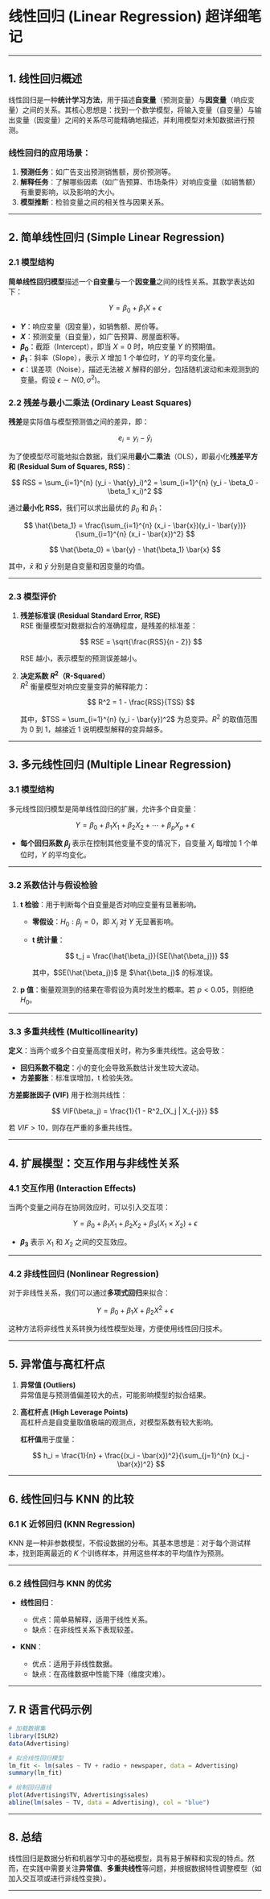 # 线性回归 (Linear Regression) 超详细笔记

---

## 1. 线性回归概述

线性回归是一种**统计学习方法**，用于描述**自变量**（预测变量）与**因变量**（响应变量）之间的关系。其核心思想是：找到一个数学模型，将输入变量（自变量）与输出变量（因变量）之间的关系尽可能精确地描述，并利用模型对未知数据进行预测。

### **线性回归的应用场景：**
1. **预测任务**：如广告支出预测销售额，房价预测等。
2. **解释任务**：了解哪些因素（如广告预算、市场条件）对响应变量（如销售额）有重要影响，以及影响的大小。
3. **模型推断**：检验变量之间的相关性与因果关系。

---

## 2. 简单线性回归 (Simple Linear Regression)

### 2.1 模型结构

**简单线性回归模型**描述一个**自变量**与一个**因变量**之间的线性关系。其数学表达如下：

$$
Y = \beta_0 + \beta_1 X + \epsilon
$$

- **$Y$**：响应变量（因变量），如销售额、房价等。  
- **$X$**：预测变量（自变量），如广告预算、房屋面积等。  
- **$\beta_0$**：截距（Intercept），即当 $X = 0$ 时，响应变量 $Y$ 的预期值。  
- **$\beta_1$**：斜率（Slope），表示 $X$ 增加 1 个单位时，$Y$ 的平均变化量。  
- **$\epsilon$**：误差项（Noise），描述无法被 $X$ 解释的部分，包括随机波动和未观测到的变量。假设 $\epsilon \sim N(0, \sigma^2)$。

### 2.2 残差与最小二乘法 (Ordinary Least Squares)

**残差**是实际值与模型预测值之间的差异，即：

$$
e_i = y_i - \hat{y}_i
$$

为了使模型尽可能地拟合数据，我们采用**最小二乘法**（OLS），即最小化**残差平方和 (Residual Sum of Squares, RSS)**：

$$
RSS = \sum_{i=1}^{n} (y_i - \hat{y}_i)^2 = \sum_{i=1}^{n} (y_i - \beta_0 - \beta_1 x_i)^2
$$

通过**最小化 RSS**，我们可以求出最优的 $\beta_0$ 和 $\beta_1$：

$$
\hat{\beta_1} = \frac{\sum_{i=1}^{n} (x_i - \bar{x})(y_i - \bar{y})}{\sum_{i=1}^{n} (x_i - \bar{x})^2}
$$

$$
\hat{\beta_0} = \bar{y} - \hat{\beta_1} \bar{x}
$$

其中，$\bar{x}$ 和 $\bar{y}$ 分别是自变量和因变量的均值。

---

### 2.3 模型评价

1. **残差标准误 (Residual Standard Error, RSE)**  
   RSE 衡量模型对数据拟合的准确程度，是残差的标准差：

   $$
   RSE = \sqrt{\frac{RSS}{n - 2}}
   $$

   RSE 越小，表示模型的预测误差越小。

2. **决定系数 $R^2$（R-Squared）**  
   $R^2$ 衡量模型对响应变量变异的解释能力：

   $$
   R^2 = 1 - \frac{RSS}{TSS}
   $$

   其中，$TSS = \sum_{i=1}^{n} (y_i - \bar{y})^2$ 为总变异。$R^2$ 的取值范围为 0 到 1，越接近 1 说明模型解释的变异越多。

---

## 3. 多元线性回归 (Multiple Linear Regression)

### 3.1 模型结构

多元线性回归模型是简单线性回归的扩展，允许多个自变量：

$$
Y = \beta_0 + \beta_1 X_1 + \beta_2 X_2 + \cdots + \beta_p X_p + \epsilon
$$

- **每个回归系数 $\beta_j$** 表示在控制其他变量不变的情况下，自变量 $X_j$ 每增加 1 个单位时，$Y$ 的平均变化。

---

### 3.2 系数估计与假设检验

1. **t 检验**：用于判断每个自变量是否对响应变量有显著影响。
   - **零假设**：$H_0: \beta_j = 0$，即 $X_j$ 对 $Y$ 无显著影响。
   - **t 统计量**：

     $$
     t_j = \frac{\hat{\beta_j}}{SE(\hat{\beta_j})}
     $$

     其中，$SE(\hat{\beta_j})$ 是 $\hat{\beta_j}$ 的标准误。

2. **p 值**：衡量观测到的结果在零假设为真时发生的概率。若 $p < 0.05$，则拒绝 $H_0$。

---

### 3.3 多重共线性 (Multicollinearity)

**定义**：当两个或多个自变量高度相关时，称为多重共线性。这会导致：
- **回归系数不稳定**：小的变化会导致系数估计发生较大波动。
- **方差膨胀**：标准误增加，t 检验失效。

**方差膨胀因子 (VIF)** 用于检测共线性：

$$
VIF(\beta_j) = \frac{1}{1 - R^2_{X_j | X_{-j}}}
$$

若 $VIF > 10$，则存在严重的多重共线性。

---

## 4. 扩展模型：交互作用与非线性关系

### 4.1 交互作用 (Interaction Effects)

当两个变量之间存在协同效应时，可以引入交互项：

$$
Y = \beta_0 + \beta_1 X_1 + \beta_2 X_2 + \beta_3 (X_1 \times X_2) + \epsilon
$$

- **$\beta_3$** 表示 $X_1$ 和 $X_2$ 之间的交互效应。

---

### 4.2 非线性回归 (Nonlinear Regression)

对于非线性关系，我们可以通过**多项式回归**来拟合：

$$
Y = \beta_0 + \beta_1 X + \beta_2 X^2 + \epsilon
$$

这种方法将非线性关系转换为线性模型处理，方便使用线性回归技术。

---

## 5. 异常值与高杠杆点

1. **异常值 (Outliers)**  
   异常值是与预测值偏差较大的点，可能影响模型的拟合结果。

2. **高杠杆点 (High Leverage Points)**  
   高杠杆点是自变量取值极端的观测点，对模型系数有较大影响。

   **杠杆值**用于度量：

   $$
   h_i = \frac{1}{n} + \frac{(x_i - \bar{x})^2}{\sum_{j=1}^{n} (x_j - \bar{x})^2}
   $$

---

## 6. 线性回归与 KNN 的比较

### 6.1 K 近邻回归 (KNN Regression)

KNN 是一种非参数模型，不假设数据的分布。其基本思想是：对于每个测试样本，找到距离最近的 $K$ 个训练样本，并用这些样本的平均值作为预测。

---

### 6.2 线性回归与 KNN 的优劣

- **线性回归**：
  - 优点：简单易解释，适用于线性关系。
  - 缺点：在非线性关系下表现较差。

- **KNN**：
  - 优点：适用于非线性数据。
  - 缺点：在高维数据中性能下降（维度灾难）。

---

## 7. R 语言代码示例

```R
# 加载数据集
library(ISLR2)
data(Advertising)

# 拟合线性回归模型
lm_fit <- lm(sales ~ TV + radio + newspaper, data = Advertising)
summary(lm_fit)

# 绘制回归直线
plot(Advertising$TV, Advertising$sales)
abline(lm(sales ~ TV, data = Advertising), col = "blue")
```

---

## 8. 总结

线性回归是数据分析和机器学习中的基础模型，具有易于解释和实现的特点。然而，在实践中需要关注**异常值**、**多重共线性**等问题，并根据数据特性调整模型（如加入交互项或进行非线性变换）。

---

